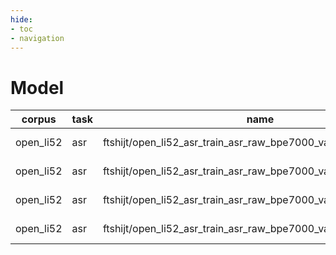 ```yaml
---
hide:
- toc
- navigation
---
```

# Model
|corpus|task|name|url|fs|lang|gender|pytorch|espnet|commit|valid|
|-------|-------|-------|-------|-------|-------|-------|-------|-------|-------|-------|
|open_li52|asr|ftshijt/open_li52_asr_train_asr_raw_bpe7000_valid.acc.ave_10best|https://zenodo.org/record/4738407/files/asr_train_asr_raw_bpe7000_valid.acc.ave_10best.zip?download=1|16000|multilingual||1.7.1|0.9.7|59bc1f7|true|
|open_li52|asr|ftshijt/open_li52_asr_train_asr_raw_bpe7000_valid.acc.ave_10best|https://zenodo.org/record/4738407/files/asr_train_asr_raw_bpe7000_valid.acc.ave_10best.zip?download=1|16000|multilingual||1.7.1|0.9.7|59bc1f7|true|
|open_li52|asr|ftshijt/open_li52_asr_train_asr_raw_bpe7000_valid.acc.ave_10best|https://zenodo.org/record/4738407/files/asr_train_asr_raw_bpe7000_valid.acc.ave_10best.zip?download=1|16000|multilingual||1.7.1|0.9.7|59bc1f7|true|
|open_li52|asr|ftshijt/open_li52_asr_train_asr_raw_bpe7000_valid.acc.ave_10best|https://zenodo.org/record/4738407/files/asr_train_asr_raw_bpe7000_valid.acc.ave_10best.zip?download=1|16000|multilingual||1.7.1|0.9.7|59bc1f7|true|
